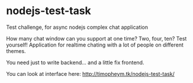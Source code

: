 nodejs-test-task
================

Test challenge, for async nodejs complex chat application

How many chat window can you support at one time? Two, four, ten? Test yourself!
Application for realtime chating with a lot of people on different themes.

You need just to write backend... and a little fix frontend.

You can look at interface here: http://timopheym.tk/nodejs-test-task/